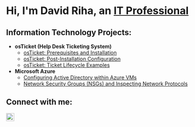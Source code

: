 <h1>Hi, I'm David Riha, an <a href="https://www.linkedin.com/in/david-riha-a98201287/">IT Professional</a></h1>

<h2> Information Technology Projects:</h2>

- <b>osTicket (Help Desk Ticketing System)</b>
  - [osTicket: Prerequisites and Installation](https://github.com/bit-dave/osticket-prereqs)
  - [osTicket: Post-Installation Configuration](https://github.com/bit-dave/post-install-config)
  - [osTicket: Ticket Lifecycle Examples](https://github.com/bit-dave/ticket-lifecycle)
- <b>Microsoft Azure</b>
  - [Configuring Active Directory within Azure VMs](https://github.com/bit-dave/configure-ad)
  - [Network Security Groups (NSGs) and Inspecting Network Protocols](https://github.com/bit-dave/azure-network-protocols)

<h2>Connect with me:</h2>


[<img align="left" alt="Josh | LinkedIn" width="22px" src="https://cdn.jsdelivr.net/npm/simple-icons@v3/icons/linkedin.svg" />][linkedin]



[linkedin]: https://www.linkedin.com/in/david-riha-a98201287/
